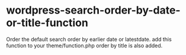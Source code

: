 # wordpress-search-order-by-date-or-title-function
Order the default search order by earlier date or latestdate. 
add this function to your theme/function.php
order by title is also added.
